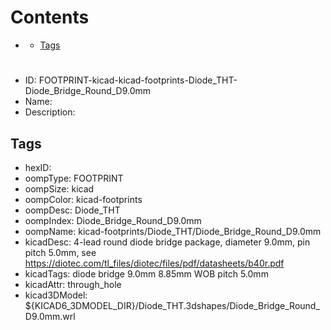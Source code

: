



Contents
========

* [](#)
	* [Tags](#tags)

# 

- ID: FOOTPRINT-kicad-kicad-footprints-Diode_THT-Diode_Bridge_Round_D9.0mm
- Name: 
- Description: 

## Tags

- hexID: 
- oompType: FOOTPRINT
- oompSize: kicad
- oompColor: kicad-footprints
- oompDesc: Diode_THT
- oompIndex: Diode_Bridge_Round_D9.0mm
- oompName: kicad-footprints/Diode_THT/Diode_Bridge_Round_D9.0mm
- kicadDesc: 4-lead round diode bridge package, diameter 9.0mm, pin pitch 5.0mm, see https://diotec.com/tl_files/diotec/files/pdf/datasheets/b40r.pdf
- kicadTags: diode bridge 9.0mm 8.85mm WOB pitch 5.0mm
- kicadAttr: through_hole
- kicad3DModel: ${KICAD6_3DMODEL_DIR}/Diode_THT.3dshapes/Diode_Bridge_Round_D9.0mm.wrl
